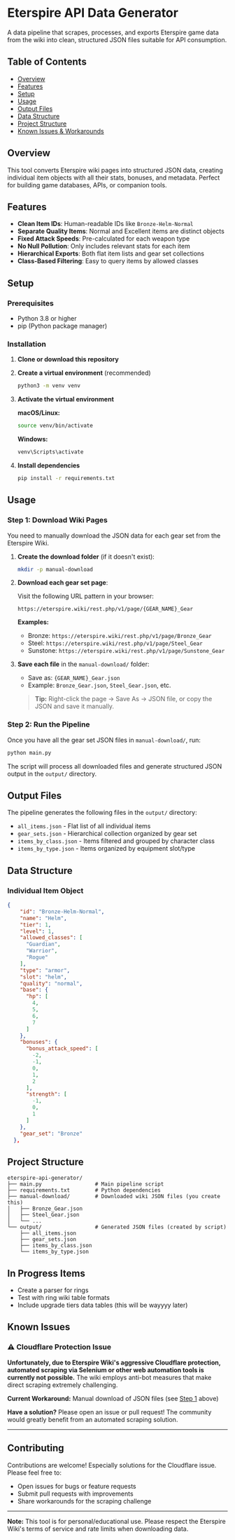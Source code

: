 # Eterspire API Data Generator

A data pipeline that scrapes, processes, and exports Eterspire game data from the wiki into clean, structured JSON files suitable for API consumption.

## Table of Contents

- [Overview](#overview)
- [Features](#features)
- [Setup](#setup)
- [Usage](#usage)
- [Output Files](#output-files)
- [Data Structure](#data-structure)
- [Project Structure](#project-structure)
- [Known Issues & Workarounds](#known-issues--workarounds)

## Overview

This tool converts Eterspire wiki pages into structured JSON data, creating individual item objects with all their stats, bonuses, and metadata. Perfect for building game databases, APIs, or companion tools.

## Features

- **Clean Item IDs**: Human-readable IDs like `Bronze-Helm-Normal`
- **Separate Quality Items**: Normal and Excellent items are distinct objects
- **Fixed Attack Speeds**: Pre-calculated for each weapon type
- **No Null Pollution**: Only includes relevant stats for each item
- **Hierarchical Exports**: Both flat item lists and gear set collections
- **Class-Based Filtering**: Easy to query items by allowed classes

## Setup

### Prerequisites

- Python 3.8 or higher
- pip (Python package manager)

### Installation

1. **Clone or download this repository**

2. **Create a virtual environment** (recommended)

   ```bash
   python3 -m venv venv
   ```

3. **Activate the virtual environment**

   **macOS/Linux:**

   ```bash
   source venv/bin/activate
   ```

   **Windows:**

   ```cmd
   venv\Scripts\activate
   ```

4. **Install dependencies**
   ```bash
   pip install -r requirements.txt
   ```

## Usage

### Step 1: Download Wiki Pages

You need to manually download the JSON data for each gear set from the Eterspire Wiki.

1. **Create the download folder** (if it doesn't exist):

   ```bash
   mkdir -p manual-download
   ```

2. **Download each gear set page**:

   Visit the following URL pattern in your browser:

   ```
   https://eterspire.wiki/rest.php/v1/page/{GEAR_NAME}_Gear
   ```

   **Examples:**

   - Bronze: `https://eterspire.wiki/rest.php/v1/page/Bronze_Gear`
   - Steel: `https://eterspire.wiki/rest.php/v1/page/Steel_Gear`
   - Sunstone: `https://eterspire.wiki/rest.php/v1/page/Sunstone_Gear`

3. **Save each file** in the `manual-download/` folder:

   - Save as: `{GEAR_NAME}_Gear.json`
   - Example: `Bronze_Gear.json`, `Steel_Gear.json`, etc.

   > **Tip:** Right-click the page → Save As → JSON file, or copy the JSON and save it manually.

### Step 2: Run the Pipeline

Once you have all the gear set JSON files in `manual-download/`, run:

```bash
python main.py
```

The script will process all downloaded files and generate structured JSON output in the `output/` directory.

## Output Files

The pipeline generates the following files in the `output/` directory:

- `all_items.json` - Flat list of all individual items
- `gear_sets.json` - Hierarchical collection organized by gear set
- `items_by_class.json` - Items filtered and grouped by character class
- `items_by_type.json` - Items organized by equipment slot/type

## Data Structure

### Individual Item Object

```json
{
    "id": "Bronze-Helm-Normal",
    "name": "Helm",
    "tier": 1,
    "level": 1,
    "allowed_classes": [
      "Guardian",
      "Warrior",
      "Rogue"
    ],
    "type": "armor",
    "slot": "helm",
    "quality": "normal",
    "base": {
      "hp": [
        4,
        5,
        6,
        7
      ]
    },
    "bonuses": {
      "bonus_attack_speed": [
        -2,
        -1,
        0,
        1,
        2
      ],
      "strength": [
        -1,
        0,
        1
      ]
    },
    "gear_set": "Bronze"
  },
```

## Project Structure

```
eterspire-api-generator/
├── main.py                 # Main pipeline script
├── requirements.txt        # Python dependencies
├── manual-download/        # Downloaded wiki JSON files (you create this)
│   ├── Bronze_Gear.json
│   ├── Steel_Gear.json
│   └── ...
└── output/                 # Generated JSON files (created by script)
    ├── all_items.json
    ├── gear_sets.json
    ├── items_by_class.json
    └── items_by_type.json
```

## In Progress Items
- Create a parser for rings
- Test with ring wiki table formats
- Include upgrade tiers data tables (this will be wayyyy later)


## Known Issues


### ⚠️ Cloudflare Protection Issue

**Unfortunately, due to Eterspire Wiki's aggressive Cloudflare protection, automated scraping via Selenium or other web automation tools is currently not possible.** The wiki employs anti-bot measures that make direct scraping extremely challenging.

**Current Workaround:** Manual download of JSON files (see [Step 1](#step-1-download-wiki-pages) above)

**Have a solution?** Please open an issue or pull request! The community would greatly benefit from an automated scraping solution.

---

## Contributing

Contributions are welcome! Especially solutions for the Cloudflare issue. Please feel free to:

- Open issues for bugs or feature requests
- Submit pull requests with improvements
- Share workarounds for the scraping challenge

---

**Note:** This tool is for personal/educational use. Please respect the Eterspire Wiki's terms of service and rate limits when downloading data.
